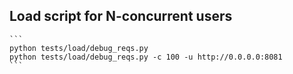 Load script for N-concurrent users
---
    ```
    python tests/load/debug_reqs.py
    python tests/load/debug_reqs.py -c 100 -u http://0.0.0.0:8081
    ```
